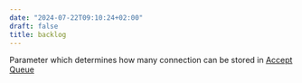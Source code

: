 ```yaml
---
date: "2024-07-22T09:10:24+02:00"
draft: false
title: backlog
---
```


Parameter which determines how many connection can be stored in [Accept
Queue](/request_journey/accept_queue)

